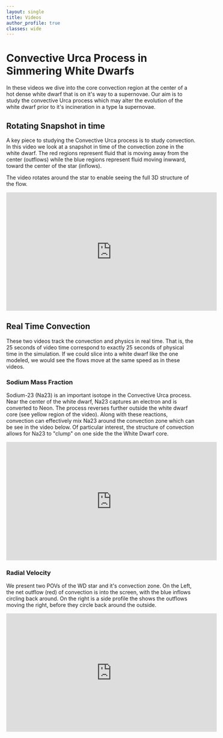 ```yaml
---
layout: single
title: Videos 
author_profile: true
classes: wide
---
```


# Convective Urca Process in Simmering White Dwarfs
In these videos we dive into the core convection region at the center of a hot dense white dwarf that is on it's way to a supernovae. Our aim is to study the convective Urca process which may alter the evolution of the white dwarf prior to it's incineration in a type Ia supernovae.

## Rotating Snapshot in time
A key piece to studying the Convective Urca process is to study convection. In this video we look at a snapshot in time of the convection zone in the white dwarf.
The red regions represent fluid that is moving away from the center (outflows) while the blue regions represent fluid moving inwward, toward the center of the star (inflows).

The video rotates around the star to enable seeing the full 3D structure of the flow.

<iframe width="560" height="315" src="https://www.youtube.com/embed/JYZqMLBxAGM" title="YouTube video player" frameborder="0" allow="accelerometer; autoplay; clipboard-write; encrypted-media; gyroscope; picture-in-picture; web-share" allowfullscreen></iframe>

## Real Time Convection
These two videos track the convection and physics in real time. That is, the 25 seconds of video time correspond to exactly 25 seconds of physical time in the simulation. If we could slice into a white dwarf like the one modeled, we would see the flows move at the same speed as in these videos.

### Sodium Mass Fraction
Sodium-23 (Na23) is an important isotope in the Convective Urca process. Near the center of the white dwarf, Na23 captures an electron and is converted to Neon. The process reverses further outside the white dwarf core (see yellow region of the video). Along with these reactions, convection can effectively mix Na23 around the convection zone which can be see in the video below. Of particular interest, the structure of convection allows for Na23 to "clump" on one side the the White Dwarf core.

<iframe width="560" height="315" src="https://www.youtube.com/embed/_GV3BjKGR2E" title="YouTube video player" frameborder="0" allow="accelerometer; autoplay; clipboard-write; encrypted-media; gyroscope; picture-in-picture; web-share" allowfullscreen></iframe>


### Radial Velocity
We present two POVs of the WD star and it's convection zone. On the Left, the net outflow (red) of convection is into the screen, with the blue inflows circling back around. On the right is a side profile the shows the outflows moving the right, before they circle back around the outside.

<iframe width="560" height="315" src="https://www.youtube.com/embed/GiIptPvdtms" title="YouTube video player" frameborder="0" allow="accelerometer; autoplay; clipboard-write; encrypted-media; gyroscope; picture-in-picture; web-share" allowfullscreen></iframe>
